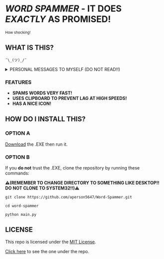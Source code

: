 # ***WORD SPAMMER*** **- IT DOES** ***EXACTLY*** **AS PROMISED!**
<sub/>How shocking!</sub>

## **WHAT IS THIS?**

`¯\_(ツ)_/¯` 
<details>
  <summary>PERSONAL MESSAGES TO MYSELF (DO NOT READ!!)</summary>

  - FINISH THIS NOW THIS YOU LAZY BASTARD
</details>

### **FEATURES**
* **SPAMS WORDS VERY FAST!**
* **USES CLIPBOARD TO PREVENT LAG AT HIGH SPEEDS!**
* **HAS A NICE ICON!**


## **HOW DO I INSTALL THIS?**

### **OPTION A**
[Download](https://www.youtube.com/watch?v=dQw4w9WgXcQ) the .EXE then run it. <!-- LINK IS A PLACEHOLDER RICKROLL -->

### **OPTION B**
If you **do not** trust the .EXE, clone the repository by running these commands:

**⚠(REMEMBER TO CHANGE DIRECTORY TO SOMETHING LIKE DESKTOP!! DO NOT CLONE TO SYSTEM32!!)⚠**
``` Cloning Repo
git clone https://github.com/aperson5647/Word-Spammer.git

cd word-spammer

python main.py
```

## **LICENSE**

This repo is licensed under the [MIT License](https://opensource.org/license/mit).

[Click here](https://github.com/aperson5647/Word-Spammer/blob/master/LICENSE) to see the one under the repo.
